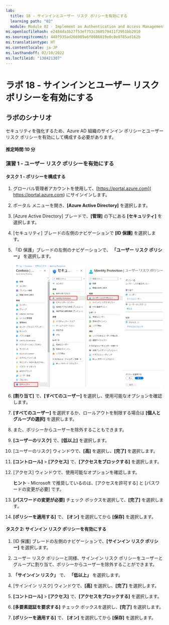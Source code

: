 ```yaml
---
lab:
  title: 18 - サインインとユーザー リスク ポリシーを有効にする
  learning path: "02"
  module: Module 02 - Implement an Authentication and Access Management Solution
ms.openlocfilehash: e2484da3b27f53ef753c368579411f2951bb2910
ms.sourcegitcommit: 448f935ad266989a6f0086019e0c0e0785ad162b
ms.translationtype: HT
ms.contentlocale: ja-JP
ms.lasthandoff: 02/10/2022
ms.locfileid: "138421307"
---
```

# <a name="lab-18---enable-sign-in-and-user-risk-policies"></a>ラボ 18 - サインインとユーザー リスク ポリシーを有効にする

## <a name="lab-scenario"></a>ラボのシナリオ

セキュリティを強化するため、Azure AD 組織のサインイン ポリシーとユーザー リスク ポリシーを有効にして構成する必要があります。

#### <a name="estimated-time-10-minutes"></a>推定時間:10 分

### <a name="exercise-1---enable-user-risk-policy"></a>演習 1 - ユーザー リスク ポリシーを有効にする

#### <a name="task-1---configure-the-policy"></a>タスク 1 - ポリシーを構成する

1. グローバル管理者アカウントを使用して、[https://portal.azure.com]( https://portal.azure.com) にサインインします。

2. ポータル メニューを開き、**[Azure Active Directory]** を選択します。

3. [Azure Active Directory] ブレードで、**[管理]** の下にある **[セキュリティ]** を選択します。

4. [セキュリティ] ブレードの左側のナビゲーションで **[ID 保護]** を選択します。

5. 「ID 保護」ブレードの左側のナビゲーションで、 **「ユーザー リスク ポリシー」** を選択します。

    ![[ユーザー リスク ポリシー] ページと強調表示された参照パスを表示する画面イメージ](./media/lp2-mod4-browse-to-identity-protection.png)

6. **[割り当て]** で、**[すべてのユーザー]** を選択し、使用可能なオプションを確認します。

7. **[すべてのユーザー]** を選択するか、ロールアウトを制限する場合は **[個人と グループの選択]** を選択します。

8. また、ポリシーからユーザーを除外することもできます。

9. **[ユーザーのリスク]** で、**[低以上]** を選択します。

10. [ユーザーのリスク] ウィンドウで、**[高]** を選択し、**[完了]** を選択します。

11. **[コントロール]** > **[アクセス]** で、**[アクセスをブロックする]** を選択します。

12. [アクセス] ウィンドウで、使用可能なオプションを確認します。

    **ヒント** - Microsoft で推奨しているのは、[アクセスを許可する] と [パスワードの変更が必要] です。

13. **[パスワードの変更が必要]** チェック ボックスを選択して、**[完了]** を選択します。

14. **[ポリシーを適用する]** で、 **[オン]** を選択してから **[保存]** を選択します。

#### <a name="task-2---enable-sign-in-risk-policy"></a>タスク 2: サインイン リスク ポリシーを有効にする

1. [ID 保護] ブレードの左側のナビゲーションで、**[サインイン リスク ポリシー]** を選択します。

2. ユーザー リスク ポリシーと同様、サインイン リスク ポリシーをユーザーとグループに割り当て、ポリシーからユーザーを除外することができます。

3. **「サインイン リスク」** で、 **「低以上」** を選択します。

4. [サインイン リスク] ウィンドウで、**[高]** を選択し、**[完了]** を選択します。

5. **[コントロール]** > **[アクセス]** で、**[アクセスをブロックする]** を選択します。

6. **[多要素認証を要求する]** チェック ボックスを選択し、**[完了]** を選択します。

7. **[ポリシーを適用する]** で、 **[オン]** を選択してから **[保存]** を選択します。
